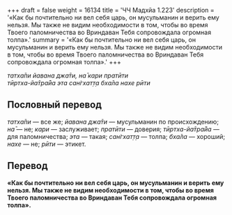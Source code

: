 +++
draft = false
weight = 16134
title = 'ЧЧ Мадхйа 1.223'
description = '«Как бы почтительно ни вел себя царь, он мусульманин и верить ему нельзя. Мы также не видим необходимости в том, чтобы во время Твоего паломничества во Вриндаван Тебя сопровождала огромная толпа».'
summary = '«Как бы почтительно ни вел себя царь, он мусульманин и верить ему нельзя. Мы также не видим необходимости в том, чтобы во время Твоего паломничества во Вриндаван Тебя сопровождала огромная толпа».'
+++

_татха̄пи йавана джа̄ти, на̄ кари пратӣти  
тӣртха-йа̄тра̄йа эта сан̇гхат̣т̣а бха̄ла нахе рӣти_

## Пословный перевод

_татха̄пи_ — все же; _йавана_ _джа̄ти_ — мусульманин по происхождению; _на̄_ — не; _кари_ — заслуживает; _пратӣти_ — доверия; _тӣртха_\-_йа̄тра̄йа_ — для паломничества; _эта_ — такая; _сан̇гхат̣т̣а_ — толпа; _бха̄ла_ — хороший; _нахе_ — не; _рӣти_ — этикет.

## Перевод

**«Как бы почтительно ни вел себя царь, он мусульманин и верить ему нельзя. Мы также не видим необходимости в том, чтобы во время Твоего паломничества во Вриндаван Тебя сопровождала огромная толпа».**
